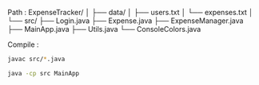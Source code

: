 Path : 
ExpenseTracker/
│
├── data/
│   ├── users.txt
│   └── expenses.txt
│
└── src/
    ├── Login.java
    ├── Expense.java
    ├── ExpenseManager.java
    ├── MainApp.java
    ├── Utils.java
    └── ConsoleColors.java

Compile : 
```bash
javac src/*.java

java -cp src MainApp
```

